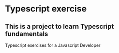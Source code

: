 # Typescript exercise

## This is a project to learn Typescript fundamentals

Typescript exercises for a Javascript Developer